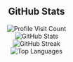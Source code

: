 <div align="center">
  <h2>GitHub Stats </h2>

  <img src="https://visitcount.itsvg.in/api?id=rubenpeq&icon=0&color=0" alt="Profile Visit Count"/>
  </br>
  <img src="https://github-readme-stats.vercel.app/api?username=rubenpeq&theme=dark&hide_border=false&include_all_commits=false&count_private=true" alt="GitHub Stats"/>
  </br>
  <img src="https://github-readme-streak-stats.herokuapp.com/?user=rubenpeq&theme=dark&hide_border=false" alt="GitHub Streak"/>
  </br>
  <img src="https://github-readme-stats.vercel.app/api/top-langs/?username=rubenpeq&theme=dark&hide_border=false&include_all_commits=false&count_private=true&layout=compact" alt="Top Languages"/>
</div>
